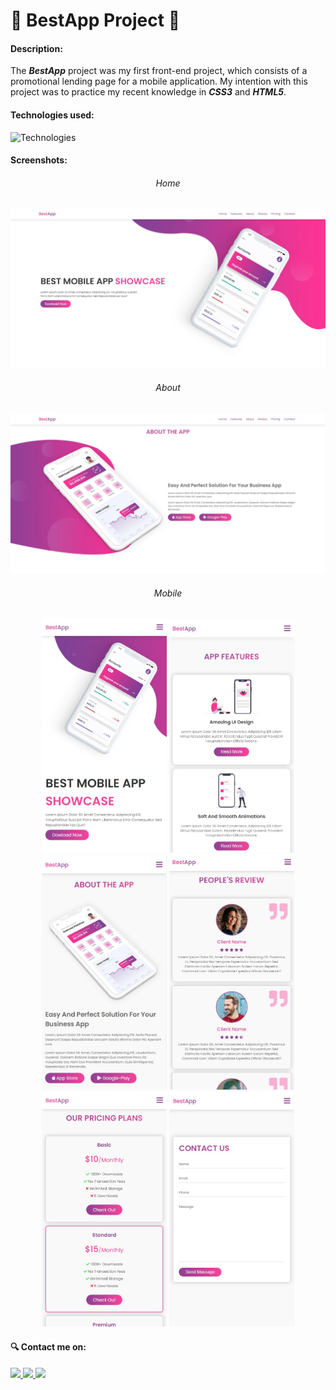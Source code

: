 <h1>📱 BestApp Project  📱</h1>

#### Description: ####

The ***BestApp*** project was my first front-end project, which consists of a promotional lending page for a mobile application. My intention with this project was to practice my recent knowledge in 
***CSS3*** and ***HTML5***.

#### Technologies used: ####

<img src="https://skills.thijs.gg/icons?i=html,css" alt="Technologies" height="50"/>

#### Screenshots: ####
<div align="center">
    <h6>Home</h6>
    <img src="./screenshots/home_large-screen.jpg" alt="home page section image on large screens" width="600">
    <br>
    <h6>About</h6>
    <img src="./screenshots/about_large-screen.jpg" alt="about page section on large screens" width="600">
</div>
<div align="center">
    <h6>Mobile</h6>
    <img src="./screenshots/home_small-screen.jpg" alt="home page section on small screens" width="200">
    <img src="./screenshots/features_small-screen.jpg" alt="home page section on small screens" width="200">
    <img src="./screenshots/about_small-screen.jpg" alt="home page section on small screens" width="200">
    <img src="./screenshots/reviews_small-screen.jpg" alt="home page section on small screens" width="200">
    <img src="./screenshots/pricing_small-screen.jpg" alt="home page section on small screens" width="200">
    <img src="./screenshots/contact_small-screen.jpg" alt="home page section on small screens" width="200">
</div>

#### 🔍 Contact me on: ####
<div>
  <a href="https://www.instagram.com/jvittorgomes/" target="_blank">
    <img src="https://img.shields.io/badge/-Instagram-%23E4405F?style=for-the-badge&logo=instagram&logoColor=white" target="_blank">
  </a>
  <a href="mailto:devitor.contact@gmail.com"  target="_blank">
    <img src="https://img.shields.io/badge/Gmail-D14836?style=for-the-badge&logo=gmail&logoColor=white">
  </a>
  <a href="https://www.linkedin.com/in/vitor-gomes-dev/" target="_blank">
    <img src="https://img.shields.io/badge/-LinkedIn-%230077B5?style=for-the-badge&logo=linkedin&logoColor=white">
  </a>    
</div>
